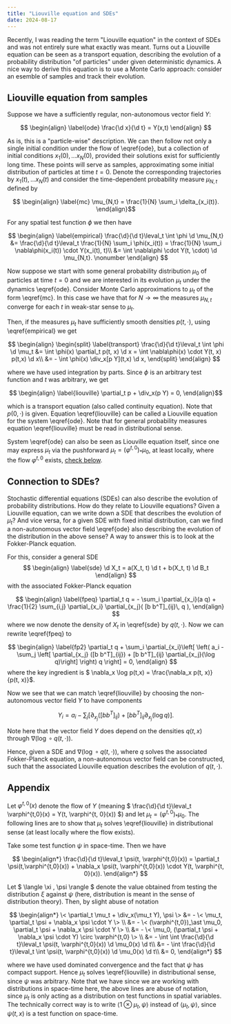 ```yaml
---
title: "Liouville equation and SDEs"
date: 2024-08-17
---
```


Recently, I was reading the term "Liouville equation" in the context of SDEs and was not entirely sure what exactly was meant. Turns out a Liouville equation can be seen as a transport equation, describing the evolution of a probability distribution "of particles" under given deterministic dynamics. A nice way to derive this equation is to use a Monte Carlo approach: consider an esemble of samples and track their evolution.

## Liouville equation from samples

Suppose we have a sufficiently regular, non-autonomous vector field $Y$:

$$ \begin{align}
	\label{ode}
	\frac{\d x}{\d t} = Y(x,t)
\end{align} 
$$

As is, this is a "particle-wise" description. We can then follow not only a single initial condition under the flow of \eqref{ode}, but a collection of initial conditions $x_1(0), \dots x_N(0)$, provided their solutions exist for sufficiently long time. These points will serve as samples, approximating some initial distribution of particles at time $t=0$.
Denote the corresponding trajectories by $x_1(t), \dots x_N(t)$ and consider the time-dependent probability measure $\mu_{N,t}$ defined by 

$$
\begin{align}
\label{mc}
 \mu_{N,t} = \frac{1}{N} \sum_i \delta_{x_i(t)}.
 \end{align}$$

For any spatial test function $\phi$ we then have

$$ \begin{align}
\label{empirical}
	\frac{\d}{\d t}\leval_t \int \phi \d \mu_{N,t} &= \frac{\d}{\d t}\leval_t \frac{1}{N} \sum_i \phi(x_i(t)) =  \frac{1}{N} \sum_i \nabla\phi(x_i(t)) \cdot Y(x_i(t), t)\\
	&= \int \nabla\phi \cdot Y(t, \cdot) \d \mu_{N,t}. \nonumber
\end{align} 
$$

Now suppose we start with some general probability distribution $\mu_0$ of particles at time $t = 0$ and we are interested in its evolution $\mu_t$ under the dynamics \eqref{ode}.
Consider Monte Carlo approximations to $\mu_t$ of the form \eqref{mc}.
In this case we have that for $N \to \infty$ the measures $\mu_{N,t}$ converge for each $t$ in weak-star sense to $\mu_t$.

Then, if the measures $\mu_t$ have sufficiently smooth densities $p(t, \cdot)$, using \eqref{empirical} we get

$$ \begin{align}
\begin{split}
\label{transport}
	\frac{\d}{\d t}\leval_t \int \phi \d \mu_t &= \int \phi(x) \partial_t p(t, x) \d x = \int \nabla\phi(x) \cdot Y(t, x) p(t,x) \d x\\
	&= - \int \phi(x) \div_x[p Y](t,x) \d x,
	\end{split}
\end{align} 
$$

where we have used integration by parts. Since $\phi$ is an arbitrary test function and $t$ was arbitrary, we get

$$ \begin{align} 
\label{liouville}
\partial_t p + \div_x(p Y) = 0,
\end{align}$$

which is a transport equation (also called continuity equation). Note that $p(0, \cdot)$ is given. Equation \eqref{liouville} can be called a Liouville equation for the system \eqref{ode}. Note that for general probability measures equation \eqref{liouville} must be read in distributional sense.

System \eqref{ode} can also be seen as Liouville equation itself, since one may express $\mu_t$ via the pushforward $\mu_t = (\varphi^{t,0})_\ast \mu_0$, at least locally, where the flow $\varphi^{t,0}$ exists, [check below](#appendix).

## Connection to SDEs?

Stochastic differential equations (SDEs) can also describe the evolution of probability distributions. How do they relate to Liouville equations?
Given a Liouville equation, can we write down a SDE that describes the evolution of $\mu_t$? 
And vice versa, for a given SDE with fixed initial distribution, can we find a non-autonomous vector field \eqref{ode} also describing the evolution of the distribution in the above sense?
A way to answer this is to look at the Fokker-Planck equation.

For this, consider a general SDE
$$
\begin{align}
\label{sde}
\d X_t = a(X_t, t) \d t + b(X_t, t) \d B_t
\end{align}
$$
with the associated Fokker-Planck equation

$$
\begin{align}
\label{fpeq}
\partial_t q = - \sum_i \partial_{x_i}(a q) + \frac{1}{2} \sum_{i,j} \partial_{x_i} \partial_{x_j}( [b b^T]_{ij}\, q ),
\end{align}
$$
where we now denote the density of $X_t$ in \eqref{sde} by $q(t, \cdot)$. Now we can rewrite \eqref{fpeq} to

$$
\begin{align}
\label{fp2}
\partial_t q + \sum_i \partial_{x_i}\left[ \left(  a_i  - \sum_j \left[ \partial_{x_j} ([b b^T]_{ij}) + [b b^T]_{ij} \partial_{x_j}(\log q)\right] \right) q  \right] = 0,
\end{align}
$$
where the key ingredient is $ \nabla_x \log p(t,x) = \frac{\nabla_x p(t, x)}{p(t, x)}$.

Now we see that we can match \eqref{liouville} by choosing the non-autonomous vector field $Y$ to have components

$$Y_i = a_i  - \sum_j [ \partial_{x_j} ([b b^T]_{ij}) + [b b^T]_{ij} \partial_{x_j}(\log q)  ].$$

Note here that the vector field $Y$ does depend on the densities $q(t, x)$ through $\nabla( \log \circ q(t, \cdot))$. 

Hence, given a SDE and $\nabla( \log \circ q(t, \cdot))$, where $q$ solves the associated Fokker-Planck equation, a non-autonomous vector field can be constructed, such that the associated Liouville equation describes the evolution of $q(t, \cdot)$.

## Appendix

Let $\varphi^{t,0}(x)$ denote the flow of $Y$ (meaning $ \frac{\d}{\d t}\leval_t \varphi^{t,0}(x) = Y(t, \varphi^{t, 0}(x)) $)
and let $\mu_t = (\varphi^{t,0})_\ast \mu_0$. 
The following lines are to show that $\mu_t$ solves \eqref{liouville} in distributional sense (at least locally where the flow exists).

Take some test function $\psi$ in space-time. Then we have

$$
\begin{align*}
\frac{\d}{\d t}\leval_t \psi(t, \varphi^{t,0}(x)) = \partial_t \psi(t,\varphi^{t,0}(x)) + \nabla_x \psi(t, \varphi^{t,0}(x)) \cdot Y(t, \varphi^{t, 0}(x)).
\end{align*}
$$

Let $ \langle \xi , \psi \rangle $ denote the value obtained from testing the distribution $\xi$ against $\psi$ (here, distribution is meant in the sense of distribution theory). Then, by slight abuse of notation

$$
\begin{align*}
\< \partial_t \mu_t + \div_x(\mu_t Y), \psi \> &= - \< \mu_t, \partial_t \psi + \nabla_x \psi \cdot Y \> \\
&= - \< (\varphi^{t,0})_\ast \mu_0, \partial_t \psi + \nabla_x \psi \cdot Y \> \\
&= - \< \mu_0, (\partial_t \psi + \nabla_x \psi \cdot Y) \circ \varphi^{t,0} \> \\
&= - \int \int \frac{\d}{\d t}\leval_t \psi(t, \varphi^{t,0}(x)) \d \mu_0(x) \d t\\
&= - \int \frac{\d}{\d t}\leval_t \int \psi(t, \varphi^{t,0}(x)) \d \mu_0(x) \d t\\
&= 0,
\end{align*}
$$

where we have used dominated convergence and the fact that $\psi$ has compact support. Hence $\mu_t$ solves \eqref{liouville} in distributional sense, since $\psi$ was arbitrary.
Note that we have since we are working with distributions in space-time here, the above lines are abuse of notation, since $\mu_t$ is only acting as a distribution on test functions in spatial variables. The technically correct way is to write $\langle 1 \otimes \mu_t, \psi \rangle$ instead of $\langle \mu_t, \psi \rangle$, since $\psi(t,x)$ is a test function on space-time.



